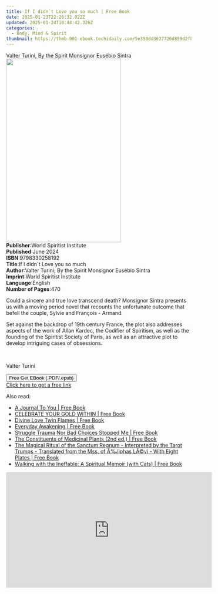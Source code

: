 ```yaml
---
title: If I didn´t Love you so much | Free Book
date: 2025-01-23T22:26:32.022Z
updated: 2025-01-24T18:44:42.326Z
categories:
  - Body, Mind & Spirit
thumbnail: https://thmb-001-ebook.techidaily.com/5e358dd3637726d859d2f85d908714e05914489b0b02fdcf3e455782044c86cd.jpg
---
```

<main id="book-container">
  <div class="flex flex-col">
    <div class="book-brief flex-1 py-6 px-4 sm:p-6 md:py-10 md:px-8">
      <!-- brief-->
      <div class="book-brief-main">
        Valter Turini, By the Spirit Monsignor Eusébio Sintra
      </div>
    </div>
    <div
      class="book-meta-info flex-1 grid gap-4 col-start-1 col-end-3 row-start-1 sm:mb-6 sm:grid-cols-4 lg:gap-6 lg:col-start-2 lg:row-end-6 lg:row-span-6 lg:mb-0"
    >
      <div
        class="book-meta-info-left place-content-center mt-4 p-4 text-sm leading-6 col-start-2 col-span-2 dark:text-slate-400"
      >
        <img
          class="w-full h-500 object-cover rounded-lg sm:h-255 sm:col-span-2 lg:col-span-full"
          src="https://img-001-ebook.techidaily.com/ebb177110f1c30ddc226138ede930160bb20bddab9adad5d1af1f56c9e4ddd31.jpg"
          alt=""
          width="312"
          height="500"
        />
      </div>
      <div
        class="book-meta-info-right mt-2 col-start-1 row-start-2 col-span-3 self-center"
      >
        <!-- meta data  -->
        <div class="flex flex-col px-4 md:px-8">
          <div class="flex-1">
            <strong>Publisher</strong>:<span class="px-2"
              >World Spiritist Institute</span
            >
          </div>
          <div class="flex-1">
            <strong>Published</strong>:<span class="px-2">June 2024</span>
          </div>
          <div class="flex-1">
            <strong>ISBN</strong>:<span class="px-2">9798330258192</span>
          </div>
          <div class="flex-1">
            <strong>Title</strong>:<span class="px-2"
              >If I didn´t Love you so much</span
            >
          </div>
          <div class="flex-1">
            <strong>Author</strong>:<span class="px-2"
              >Valter Turini; By the Spirit Monsignor Eusébio Sintra</span
            >
          </div>
          <div class="flex-1">
            <strong>Imprint</strong>:<span class="px-2"
              >World Spiritist Institute</span
            >
          </div>
          <div class="flex-1">
            <strong>Language</strong>:<span class="px-2">English</span>
          </div>
          <div class="flex-1">
            <strong>Number of Pages</strong>:<span class="px-2">470</span>
          </div>
        </div>
      </div>
    </div>
    <div class="book-description flex-1 py-6 px-4 sm:p-6 md:py-10 md:px-8">
      <div class="book-description-main">
        <div accordion-content="" id="description">
          <p>
            Could a sincere and true love transcend death? Monsignor Sintra
            presents us with a moving period novel that recounts the unfortunate
            outcome that befell the couple, Sylvie and François - Armand.
          </p>
          <p>
            Set against the backdrop of 19th century France, the plot also
            addresses aspects of the work of Allan Kardec, the Codifier of
            Spiritism, as well as the founding of the Spiritist Society of
            Paris, as well as an attractive plot to develop intriguing cases of
            obsessions.
          </p>
          <p><br /></p>
          <p>Valter Turini</p>
        </div>
      </div>
    </div>
    <div class="book-excerpts flex-1 py-6 px-4 sm:p-6 md:py-10 md:px-8"></div>
    <div
      class="book-about-author flex-1 py-6 px-4 sm:p-6 md:py-10 md:px-8"
    ></div>
    <div class="book-free-get flex-1 py-6 px-4 sm:p-6 md:py-10 md:px-8">
      <button
        id="btn-free-get"
        class="bg-blue-500 hover:bg-blue-700 text-white font-bold py-2 px-4 rounded"
      >
        Free Get EBook (.PDF/.epub)
      </button>
      <div id="countdown-display" class="px-2 text-lg mt-2"></div>
      <a
        id="free-link"
        class="hidden bg-blue-500 hover:bg-blue-700 text-white font-bold py-2 px-4 rounded"
        href="https://www.ebooks.com/en-us/book/211400014/if-i-didn-t-love-you-so-much/valter-turini/"
        target="_blank"
        >Click here to get a free link</a
      >
    </div>
    <script>
      let countdownTime = 0;
      let countdownInterval = null;
      document
        .getElementById('btn-free-get')
        .addEventListener('click', startCountdown);
      function startCountdown() {
        countdownTime = new Date().getTime() + 60000 * 3;
        countdownInterval = setInterval(updateCountdown, 1000);
        document.getElementById('btn-free-get').disabled = true;
        document
          .getElementById('btn-free-get')
          .classList.add('bg-gray-500', 'cursor-not-allowed');
      }
      function updateCountdown() {
        let currentTime = new Date().getTime();
        let timeLeft = countdownTime - currentTime;
        let secondsLeft = Math.floor(timeLeft / 1000);
        document.getElementById('countdown-display').innerHTML =
          `Remaining time: ${secondsLeft} seconds.`;
        if (secondsLeft <= 0) {
          clearInterval(countdownInterval);
          document.getElementById('btn-free-get').classList.add('hidden');
          document.getElementById('free-link').classList.remove('hidden');
          document.getElementById('countdown-display').innerHTML = '';
        }
      }
    </script>
  </div>
</main>

<ins class="adsbygoogle"
      style="display:block"
      data-ad-client="ca-pub-7571918770474297"
      data-ad-slot="8358498916"
      data-ad-format="auto"
      data-full-width-responsive="true"></ins>
    

<span class="atpl-alsoreadstyle">Also read:</span>
<div><ul>
<li><a href="https://novels-ebooks.techidaily.com/210094609-9781838109219-a-journal-to-you/"><u>A Journal To You | Free Book</u></a></li>
<li><a href="https://novels-ebooks.techidaily.com/210094783-9780648921509-celebrate-your-gold-within/"><u>CELEBRATE YOUR GOLD WITHIN | Free Book</u></a></li>
<li><a href="https://novels-ebooks.techidaily.com/210095754-9780648922117-divine-love-twin-flames/"><u>Divine Love Twin Flames | Free Book</u></a></li>
<li><a href="https://novels-ebooks.techidaily.com/210099561-9781735197326-everyday-awakening/"><u>Everyday Awakening | Free Book</u></a></li>
<li><a href="https://novels-ebooks.techidaily.com/210094708-9781646670208-struggle-trauma-nor-bad-choices-stopped-me/"><u>Struggle Trauma Nor Bad Choices Stopped Me | Free Book</u></a></li>
<li><a href="https://novels-ebooks.techidaily.com/210095313-9781000251777-the-constituents-of-medicinal-plants-2nd-ed/"><u>The Constituents of Medicinal Plants (2nd ed.) | Free Book</u></a></li>
<li><a href="https://novels-ebooks.techidaily.com/210099307-9781528767927-the-magical-ritual-of-the-sanctum-regnum-interpreted-by-the-tarot-trumps-translated-from-the-mss-of-aliphas-lavi-with-eight-plates/"><u>The Magical Ritual of the Sanctum Regnum - Interpreted by the Tarot Trumps - Translated from the Mss. of Ã‰liphas LÃ©vi - With Eight Plates | Free Book</u></a></li>
<li><a href="https://novels-ebooks.techidaily.com/210095098-9781950584727-walking-with-the-ineffable-a-spiritual-memoir-with-cats/"><u>Walking with the Ineffable: A Spiritual Memoir (with Cats) | Free Book</u></a></li>
</ul></div>

<!-- affiliate ads begin -->
<iframe width="560" height="315" src="https://www.youtube.com/embed/QPAKth3O_5c?si=M69YSY0Mk_gsdU0Q" title="YouTube video player" frameborder="0" allow="accelerometer; autoplay; clipboard-write; encrypted-media; gyroscope; picture-in-picture; web-share" referrerpolicy="strict-origin-when-cross-origin" allowfullscreen></iframe>
<!-- affiliate ads end -->

